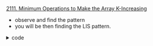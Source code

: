 [2111. Minimum Operations to Make the Array K-Increasing](https://leetcode.com/contest/weekly-contest-272/problems/minimum-operations-to-make-the-array-k-increasing/)

- observe and find the pattern
- you will be then finding the LIS pattern.

<details>
<summary> code </summary>

```cpp

/* implementation of LIS */
int lis(const vector<int>& arr) {
    int n = arr.size();
    vector<int> trackNum, trackIndex, parent(2 * arr.size(), 0);
    int lis_end = 0; 
    for (int i = 0; i < n; ++i) {
        int pos = upper_bound(trackNum.begin(), trackNum.end(), arr[i]) - trackNum.begin();
        if (pos >= trackNum.size()) {
            trackNum.push_back(arr[i]);
            trackIndex.push_back(i);
            lis_end = max(lis_end, i);
        } else {
            trackNum[pos] = arr[i];
            trackIndex[pos] = i;
        }
        parent[i] = pos ? trackIndex[pos - 1] : -1;
    }
    return trackNum.size();
}

/* real code */
int kIncreasing(vector<int>& arr, int k) {
    int ans = 0;
    int n = arr.size();
    for (int i = 0; i < k; i++) {
        vector<int> temp;
        for (int j = i; j < n; j += k) 
            temp.push_back(arr[j]);
        int count = lis(temp);
        ans += int(temp.size()) - count;
    }
        return ans;
}
```
</details>
